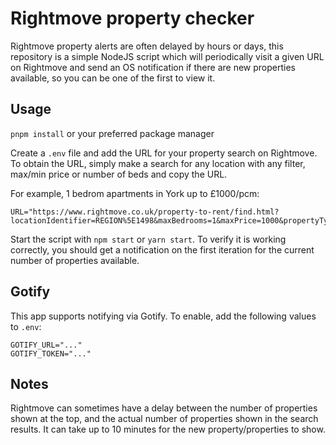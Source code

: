 # Rightmove property checker

Rightmove property alerts are often delayed by hours or days, this repository is a simple NodeJS script which will periodically visit a given URL on Rightmove and send an OS notification if there are new properties available, so you can be one of the first to view it.

## Usage

`pnpm install` or your preferred package manager

Create a `.env` file and add the URL for your property search on Rightmove. To obtain the URL, simply make a search for any location with any filter, max/min price or number of beds and copy the URL.

For example, 1 bedrom apartments in York up to £1000/pcm:

```
URL="https://www.rightmove.co.uk/property-to-rent/find.html?locationIdentifier=REGION%5E1498&maxBedrooms=1&maxPrice=1000&propertyTypes=&includeLetAgreed=false&mustHave=&dontShow=&furnishTypes=&keywords="
```

Start the script with `npm start` or `yarn start`.
To verify it is working correctly, you should get a notification on the first iteration for the current number of properties available.

## Gotify

This app supports notifying via Gotify. To enable, add the following values to `.env`:

```
GOTIFY_URL="..."
GOTIFY_TOKEN="..."

```

## Notes

Rightmove can sometimes have a delay between the number of properties shown at the top, and the actual number of properties shown in the search results. It can take up to 10 minutes for the new property/properties to show.
